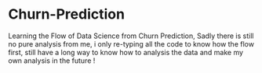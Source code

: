 # Churn-Prediction
Learning the Flow of Data Science from Churn Prediction, Sadly there is still no pure analysis from me, i only re-typing all the code to know how the flow first, still have a long way to know how to analysis the data and make my own analysis in the future !
